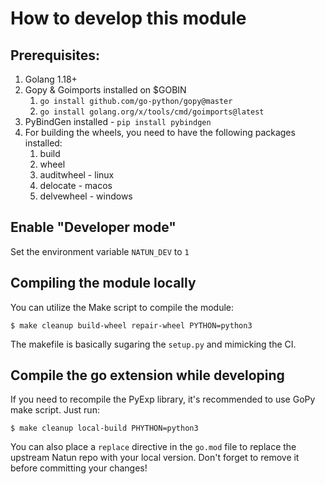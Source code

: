 # How to develop this module

## Prerequisites:
1. Golang 1.18+
2. Gopy & Goimports installed on $GOBIN
   1. `go install github.com/go-python/gopy@master`
   2. `go install golang.org/x/tools/cmd/goimports@latest`
3. PyBindGen installed - `pip install pybindgen`
4. For building the wheels, you need to have the following packages installed:
   1. build
   2. wheel
   3. auditwheel - linux
   4. delocate - macos
   5. delvewheel - windows

## Enable "Developer mode"
Set the environment variable `NATUN_DEV` to `1`

## Compiling the module locally
You can utilize the Make script to compile the module:

```$ make cleanup build-wheel repair-wheel PYTHON=python3```

The makefile is basically sugaring the `setup.py` and mimicking the CI.

## Compile the go extension while developing
If you need to recompile the PyExp library, it's recommended to use GoPy make script. Just run:

```$ make cleanup local-build PHYTHON=python3```

You can also place a `replace` directive in the `go.mod` file to replace the upstream Natun repo
with your local version. Don't forget to remove it before committing your changes!